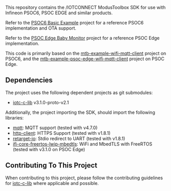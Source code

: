 This repository contains the /IOTCONNECT ModusToolbox SDK for use with Infineon PSOC6, PSOC EDGE and similar products.

Refer to the [PSOC6 Basic Example](https://github.com/avnet-iotconnect/avnet-iotc-mtb-basic-example) project 
for a reference PSOC6 implementation and OTA support.

Refer to the [PSOC Edge Baby Monitor](https://github.com/avnet-iotconnect/avnet-iotc-mtb-psoc-edge-baby-monitor) project 
for a reference PSOC Edge implementation.

This code is primarily based on the 
[mtb-example-wifi-mqtt-client](https://github.com/Infineon/mtb-example-wifi-mqtt-client)
project on PSOC6, and the
[mtb-example-psoc-edge-wifi-mqtt-client](https://github.com/Infineon/mtb-example-anycloud-mqtt-client)
project on PSOC Edge.

## Dependencies

The project uses the following dependent projects as git submodules:
* [iotc-c-lib](https://github.com/avnet-iotconnect/iotc-c-lib.git) v3.1.0-proto-v2.1

Additionally, the project importing the SDK, should import the following libraries:
* [mqtt](https://github.com/Infineon/mqtt):
MQTT support (tested with v4.7.0)
* [http-client](https://github.com/Infineon/http-client):
HTTPS Support (tested with v1.8.1)
* [retarget-io](https://github.com/Infineon/retarget-io):
Stdio redirect to UART (tested with v1.8.1)
* [ifi-core-freertos-lwip-mbedtls](https://github.com/Infineon/wifi-core-freertos-lwip-mbedtls):
WiFi and MbedTLS with FreeRTOS (tested with v3.1.0 on PSOC Edge)

## Contributing To This Project 

When contributing to this project, please follow the contributing guidelines for 
[iotc-c-lib](https://github.com/avnet-iotconnect/iotc-c-lib/blob/master/CONTRIBUTING.md) 
where applicable and possible.
